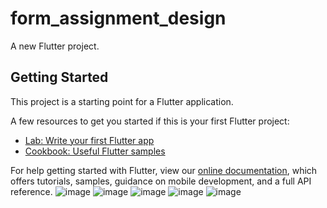 # form_assignment_design

A new Flutter project.

## Getting Started

This project is a starting point for a Flutter application.

A few resources to get you started if this is your first Flutter project:

- [Lab: Write your first Flutter app](https://flutter.dev/docs/get-started/codelab)
- [Cookbook: Useful Flutter samples](https://flutter.dev/docs/cookbook)

For help getting started with Flutter, view our
[online documentation](https://flutter.dev/docs), which offers tutorials,
samples, guidance on mobile development, and a full API reference.
![image](https://user-images.githubusercontent.com/56391068/156032369-1f0133db-2a15-45df-a588-479260da4614.png)
![image](https://user-images.githubusercontent.com/56391068/156032972-be02bc04-1da3-4a05-840f-f8c892c158ab.png)
![image](https://user-images.githubusercontent.com/56391068/156032485-4f3fc292-e073-4ea9-b2f9-f8467207e49d.png)
![image](https://user-images.githubusercontent.com/56391068/156032514-7a2f769a-d423-41d2-bda5-9ca1a4dfe845.png)
![image](https://user-images.githubusercontent.com/56391068/156032556-b288a27d-fb4b-4f05-a466-3bd65a1e8acf.png)

